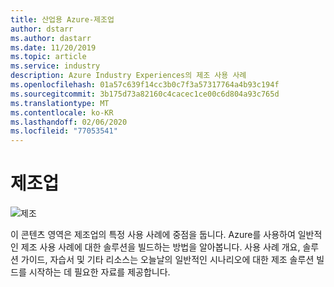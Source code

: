 ```yaml
---
title: 산업용 Azure-제조업
author: dstarr
ms.author: dastarr
ms.date: 11/20/2019
ms.topic: article
ms.service: industry
description: Azure Industry Experiences의 제조 사용 사례
ms.openlocfilehash: 01a57c639f14cc3b0c7f3a57317764a4b93c194f
ms.sourcegitcommit: 3b175d73a82160c4cacec1ce00c6d804a93c765d
ms.translationtype: MT
ms.contentlocale: ko-KR
ms.lasthandoff: 02/06/2020
ms.locfileid: "77053541"
---
```

# <a name="manufacturing-industry"></a>제조업

![제조](./assets/index-assets/manufacturing.png)

이 콘텐츠 영역은 제조업의 특정 사용 사례에 중점을 둡니다. Azure를 사용하여 일반적인 제조 사용 사례에 대한 솔루션을 빌드하는 방법을 알아봅니다. 사용 사례 개요, 솔루션 가이드, 자습서 및 기타 리소스는 오늘날의 일반적인 시나리오에 대한 제조 솔루션 빌드를 시작하는 데 필요한 자료를 제공합니다.